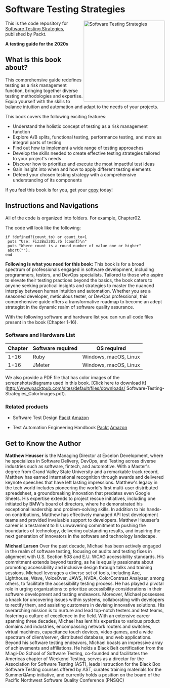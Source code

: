 # Software Testing Strategies

<a href="https://www.packtpub.com/product/software-testing-strategies/9781837638024"><img src="https://content.packt.com/B19532/cover_image_small.jpg" alt="Software Testing Strategies" height="256px" align="right"></a>

This is the code repository for [Software Testing Strategies](https://github.com/PacktPublishing/Software-Testing-Strategies), published by Packt.

**A testing guide for the 2020s**

## What is this book about?
This comprehensive guide redefines testing as a risk management function, bringing together diverse testing methodologies and expertise. Equip yourself with the skills to balance intuition and automation and adapt to the needs of your projects.

This book covers the following exciting features:
* Understand the holistic concept of testing as a risk management function
* Explore A/B splits, functional testing, performance testing, and more as integral parts of testing
* Find out how to implement a wide range of testing approaches
* Develop the skills needed to create effective testing strategies tailored to your project's needs
* Discover how to prioritize and execute the most impactful test ideas
* Gain insight into when and how to apply different testing elements
* Defend your chosen testing strategy with a comprehensive understanding of its components

If you feel this book is for you, get your [copy](amazon_link) today!


## Instructions and Navigations
All of the code is organized into folders. For example, Chapter02.

The code will look like the following:
```
if !defined?(count_to) or count_to<1
 puts "Use: FizzBuzz01.rb (count)\n"
 puts "Where count is a round number of value one or higher"
 abort("");
end
```

**Following is what you need for this book:**
This book is for a broad spectrum of professionals engaged in software development, including programmers, testers, and DevOps specialists. Tailored to those who aspire to elevate their testing practices beyond the basics, the book caters to anyone seeking practical insights and strategies to master the nuanced interplay between human intuition and automation. Whether you are a seasoned developer, meticulous tester, or DevOps professional, this comprehensive guide offers a transformative roadmap to become an adept strategist in the dynamic realm of software quality assurance.

With the following software and hardware list you can run all code files present in the book (Chapter 1-16).

### Software and Hardware List
| Chapter | Software required | OS required |
| -------- | ------------------------------------ | ----------------------------------- |
| 1-16 | Ruby | Windows, macOS, Linux |
| 1-16 | JMeter | Windows, macOS, Linux |

We also provide a PDF file that has color images of the screenshots/diagrams used in this book. [Click here to download it](http://www.packtpub.com/sites/default/files/downloads/
Software-Testing-Strategies_ColorImages.pdf).

### Related products
* Software Test Design [Packt](https://www.packtpub.com/product/software-test-design/9781804612569) [Amazon](https://www.amazon.com/Software-Test-Design-comprehensive-critical/dp/1804612561/ref=sr_1_3?crid=1XFZRKCWH4ZL1&keywords=Software+Test+Design&qid=1701427938&sprefix=software+test+design%2Caps%2C515&sr=8-3)

* Test Automation Engineering Handbook [Packt](https://www.packtpub.com/product/test-automation-engineering-handbook/9781804615492) [Amazon](https://www.amazon.com/Test-Automation-Engineering-Handbook-techniques/dp/1804615498/ref=sr_1_1?crid=1IB51DXY0DU0O&keywords=test+automation+engineering+handbook&qid=1701428106&sprefix=Test+Auto%2Caps%2C306&sr=8-1)

## Get to Know the Author
**Matthew Heusser**
is the Managing Director at Excelon Development, where he specializes in Software Delivery, DevOps, and Testing across diverse industries such as software, fintech, and automotive. With a Master's degree from Grand Valley State University and a remarkable track record, Matthew has earned international recognition through awards and delivered keynote speeches that have left lasting impressions.
Matthew's legacy in the tech world includes pioneering the world's first multi-user distributed spreadsheet, a groundbreaking innovation that predates even Google Sheets. His expertise extends to project rescue initiatives, including one initiated by BMW's board of directors, where he demonstrated his exceptional leadership and problem-solving skills.
In addition to his hands-on contributions, Matthew has effectively managed API test development teams and provided invaluable support to developers.
Matthew Heusser's career is a testament to his unwavering commitment to pushing the boundaries of technology, delivering outstanding results, and inspiring the next generation of innovators in the software and technology landscape.

**Michael Larson**
Over the past decade, Michael has been actively engaged in the realm of software testing, focusing on audits and testing fixes in alignment with U.S. Section 508 and E.U. WCAG accessibility standards. His commitment extends beyond testing, as he is equally passionate about promoting accessibility and inclusive design through talks and training sessions. Michael leverages a diverse set of tools, including Axe, Lighthouse, Wave, VoiceOver, JAWS, NVDA, ColorContrast Analyzer, among others, to facilitate the accessibility testing process. He has played a pivotal role in urging organizations to prioritize accessibility considerations in their software development and testing endeavors.
Moreover, Michael possesses a knack for uncovering issues within systems, collaborating with developers to rectify them, and assisting customers in devising innovative solutions. His overarching mission is to nurture and lead top-notch testers and test teams, fostering a culture of excellence in the field.
With an extensive career spanning three decades, Michael has lent his expertise to various product domains and industries, encompassing network routers and switches, virtual machines, capacitance touch devices, video games, and a wide spectrum of client/server, distributed database, and web applications.
Beyond his software testing endeavors, Michael boasts an impressive array of achievements and affiliations. He holds a Black Belt certification from the Miagi-Do School of Software Testing, co-founded and facilitates the Americas chapter of Weekend Testing, serves as a director for the Association for Software Testing (AST), leads instruction for the Black Box Software Testing courses offered by AST, curates training materials for the SummerQAmp initiative, and currently holds a position on the board of the Pacific Northwest Software Quality Conference (PNSQC)




